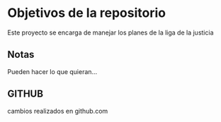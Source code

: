 # Objetivos de la repositorio

Este proyecto se encarga de manejar los planes de la liga de la justicia


## Notas
Pueden hacer lo que quieran...

## GITHUB
cambios realizados en github.com
